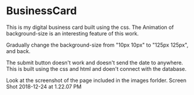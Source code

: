 # BusinessCard

This is my digital business card built using the css. The Animation of background-size is an interesting feature of this work.


Gradually change the background-size from "10px 10px" to "125px 125px", and back.

The submit button doesn't work and doesn't send the date to anywhere. This is built using the css and html and doen't connect with the database.


Look at the screenshot of the page included in the images forlder. Screen Shot 2018-12-24 at 1.22.07 PM
